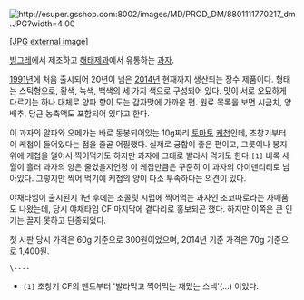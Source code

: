 ![http://esuper.gsshop.com:8002/images/MD/PROD_DM/8801111770217_dm.JPG?width=4
00](http://esuper.gsshop.com:8002/images/MD/PROD_DM/8801111770217_dm.JPG)

[[JPG external
image]](http://esuper.gsshop.com:8002/images/MD/PROD_DM/8801111770217_dm.JPG)

[빙그레](%EB%B9%99%EA%B7%B8%EB%A0%88.md)에서 제조하고
[해태제과](%ED%95%B4%ED%83%9C%EC%A0%9C%EA%B3%BC.md)에서 유통하는
[과자](%EA%B3%BC%EC%9E%90.md).

[1991년](1991%EB%85%84.md)에 처음 출시되어 20년이 넘은 [2014년](2014%EB%85%84.md)
현재까지 생산되는 장수 제품이다. 형태는 스틱형으로, 황색, 녹색, 백색의 세 가지 색으로 구성되어 있다. 맛이 서로 오묘하게 다르기는 하나
대체로 양파 향이 도는 감자맛에 가까운 편. 원료 목록을 보면 시금치, 양배추, 당근 농축액도 포함되어 있다고 한다.

이 과자의 알파와 오메가는 바로 동봉되어있는 10g짜리 [토마토](%ED%86%A0%EB%A7%88%ED%86%A0.md)
[케첩](%EC%BC%80%EC%B2%A9.md)인데, 초창기부터 이 케첩이 들어있다는 점을 줄곧 어필했다. 실제로 궁합이 좋은
편이고, 그릇이나 봉지 위에 케첩을 덜어서 찍어먹기도 하지만 과자에 그대로 발라서 먹기도 한다.`[1]` 비록 세월이 흘러 과자의 양은
줄었을지언정 이 케첩만큼은 꾸준히 이 과자의 아이덴티티로 남아있다. 그렇지만 찍어 먹기에 케첩의 양이 다소 부족하다는 의견이 있다.

야채타임이 출시된지 1년 후에는 초콜릿 시럽에 찍어먹는 과자인 초코따로라는 자매품도 나왔는데, 당시 야채타임 CF 마지막에 곁다리로 홍보되곤
했다. 하지만 이쪽은 큰 인기는 끌지 못하고 단종되었다.

첫 시판 당시 가격은 60g 기준으로 300원이었으며, 2014년 기준 가격은 70g 기준으로 1,400원.

`\----`

  * `[1]` 초창기 CF의 멘트부터 '발라먹고 찍어먹는 재밌는 스낵'(...) 이었다.

